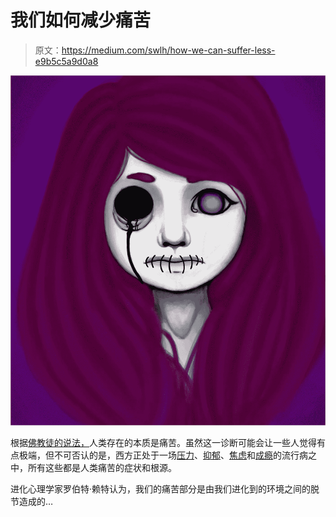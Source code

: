 # 我们如何减少痛苦

> 原文：<https://medium.com/swlh/how-we-can-suffer-less-e9b5c5a9d0a8>

![](img/fe709186928b95b2c73a58d98a2a2a57.png)

根据[佛教徒的说法，](https://www.buddhanet.net/4noble4.htm)人类存在的本质是痛苦。虽然这一诊断可能会让一些人觉得有点极端，但不可否认的是，西方正处于一场[压力](https://www.mentalhealth.org.uk/statistics/mental-health-statistics-stress)、[抑郁](https://www.who.int/news-room/fact-sheets/detail/depression)、[焦虑](https://adaa.org/about-adaa/press-room/facts-statistics)和[成瘾](https://www.addictioncenter.com/addiction/addiction-statistics/)的流行病之中，所有这些都是人类痛苦的症状和根源。

进化心理学家罗伯特·赖特认为，我们的痛苦部分是由我们进化到的环境之间的脱节造成的…